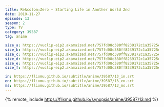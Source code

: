 ```yaml
---
title: Re&colon;Zero − Starting Life in Another World 2nd
date: 2010-11-27
episode: 13
season: 2
type: TV
category: 39587
tag: anime

size_a: https://vuclip-eip2.akamaized.net/757fd08c380ff8239172c1a35725e71e/vp63207_V20210508025810/hlsc_e2931_2.m3u8
size_b: https://vuclip-eip2.akamaized.net/757fd08c380ff8239172c1a35725e71e/vp63207_V20210508025810/hlsc_e2931_3.m3u8
size_c: https://vuclip-eip2.akamaized.net/757fd08c380ff8239172c1a35725e71e/vp63207_V20210508025810/hlsc_e2931_4.m3u8
size_d: https://vuclip-eip2.akamaized.net/757fd08c380ff8239172c1a35725e71e/vp63207_V20210508025810/hlsc_e2931_5.m3u8
size_e: https://vuclip-eip2.akamaized.net/757fd08c380ff8239172c1a35725e71e/vp63207_V20210508025810/hlsc_e2931_6.m3u8
size_f: https://vuclip-eip2.akamaized.net/757fd08c380ff8239172c1a35725e71e/vp63207_V20210508025810/hlsc_e2931_7.m3u8

in: https://flixmu.github.io/subtitle/anime/39587/13_in.srt
en: https://flixmu.github.io/subtitle/anime/39587/13_en.srt
ms: https://flixmu.github.io/subtitle/anime/39587/13_ms.srt
---
```

{% remote_include https://flixmu.github.io/synopsis/anime/39587/13.md %}
